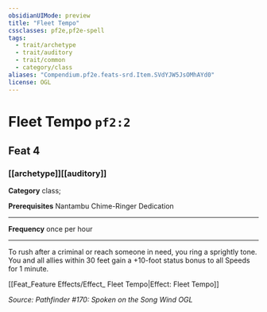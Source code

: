 ```yaml
---
obsidianUIMode: preview
title: "Fleet Tempo"
cssclasses: pf2e,pf2e-spell
tags:
  - trait/archetype
  - trait/auditory
  - trait/common
  - category/class
aliases: "Compendium.pf2e.feats-srd.Item.SVdYJW5JsOMhAYd0"
license: OGL
---
```

# Fleet Tempo `pf2:2`
## Feat 4
### [[archetype]][[auditory]]

**Category** class; 



**Prerequisites** Nantambu Chime-Ringer Dedication
* * *
**Frequency** once per hour

* * *

To rush after a criminal or reach someone in need, you ring a sprightly tone. You and all allies within 30 feet gain a +10-foot status bonus to all Speeds for 1 minute.

[[Feat_Feature Effects/Effect_ Fleet Tempo|Effect: Fleet Tempo]]

*Source: Pathfinder #170: Spoken on the Song Wind*
*OGL*